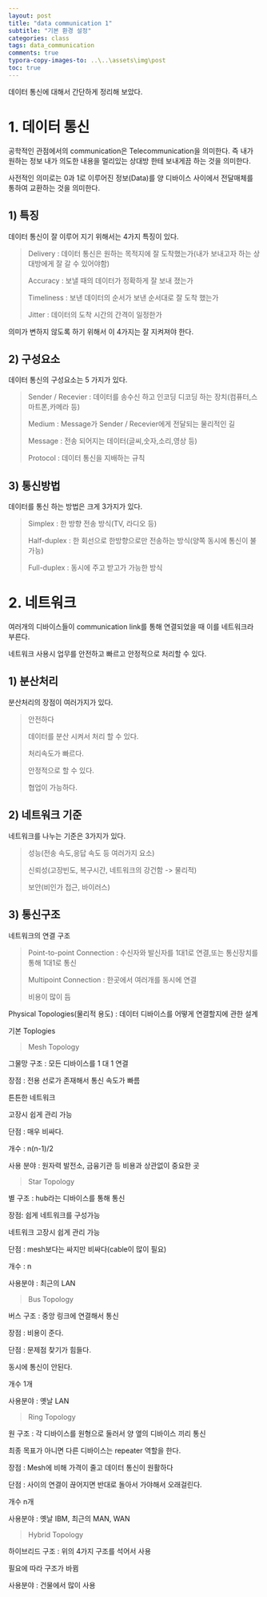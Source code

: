 ```yaml
---
layout: post
title: "data communication 1"
subtitle: "기본 환경 설정"
categories: class
tags: data_communication
comments: true
typora-copy-images-to: ..\..\assets\img\post
toc: true
---
```


데이터 통신에 대해서 간단하게 정리해 보았다.



# 1. 데이터 통신

공학적인 관점에서의 communication은 Telecommunication을 의미한다. 즉 내가 원하는 정보 내가 의도한 내용을 멀리있는 상대방 한테 보내게끔 하는 것을 의미한다.

사전적인 의미로는 0과 1로 이루어진 정보(Data)를 양 디바이스 사이에서 전달매체를 통하여 교환하는 것을 의미한다.



## 1) 특징

데이터 통신이 잘 이루어 지기 위해서는 4가지 특징이 있다.

> Delivery :  데이터 통신은 원하는 목적지에 잘 도착했는가(내가 보내고자 하는 상대방에게 잘 갈 수 있어야함)
>
> Accuracy : 보낼 때의 데이터가 정확하게 잘 보내 졌는가
>
> Timeliness : 보낸 데이터의 순서가 보낸 순서대로 잘 도착 했는가
>
> Jitter : 데이터의 도착 시간의 간격이 일정한가

의미가 변하지 않도록 하기 위해서 이 4가지는 잘 지켜져야 한다.



## 2) 구성요소

데이터 통신의 구성요소는 5 가지가 있다.

> Sender / Recevier : 데이터를 송수신 하고 인코딩 디코딩 하는 장치(컴퓨터,스마트폰,카메라 등)
>
> Medium : Message가 Sender / Recevier에게 전달되는 물리적인 길
>
> Message : 전송 되어지는 데이터(글씨,숫자,소리,영상 등)
>
> Protocol : 데이터 통신을 지배하는 규칙



## 3) 통신방법

데이터를 통신 하는 방법은 크게 3가지가 있다.

> Simplex : 한 방향 전송 방식(TV, 라디오 등)
>
> Half-duplex : 한 회선으로  한방향으로만 전송하는 방식(양쪽 동시에 통신이 불가능)
>
> Full-duplex : 동시에 주고 받고가 가능한 방식



# 2. 네트워크

여러개의 디바이스들이 communication link를 통해 연결되었을 때 이를 네트워크라 부른다.

네트워크 사용시 업무를 안전하고 빠르고 안정적으로 처리할 수 있다.



## 1) 분산처리

분산처리의 장점이 여러가지가 있다.

> 안전하다
>
> 데이터를 분산 시켜서 처리 할 수 있다.
>
> 처리속도가 빠르다.
>
> 안정적으로 할 수 있다.
>
> 협업이 가능하다.



## 2) 네트워크 기준

네트워크를 나누는 기준은 3가지가 있다.

> 성능(전송 속도,응답 속도 등 여러가지 요소)
>
> 신뢰성(고장빈도, 복구시간, 네트워크의 강건함 -> 물리적)
>
> 보안(비인가 접근, 바이러스)



## 3) 통신구조

네트워크의 연결 구조

> Point-to-point Connection : 수신자와 발신자를 1대1로 연결,또는 통신장치를 통해 1대1로 통신
>
> 
>
> Multipoint Connection : 한곳에서 여러개를 동시에 연결
>
> 비용이 많이 듬



Physical Topologies(물리적 용도) : 데이터 디바이스를 어떻게 연결할지에 관한 설계



기본 Toplogies

> Mesh Topology

그물망 구조 : 모든 디바이스를 1 대 1 연결



장점 : 전용 선로가 존재해서 통신 속도가 빠름

튼튼한 네트워크

고장시 쉽게 관리 가능



단점 : 매우 비싸다.



개수 : n(n-1)/2



사용 분야 : 원자력 발전소, 금융기관 등 비용과 상관없이 중요한 곳

> Star Topology

별 구조 : hub라는 디바이스를 통해 통신



장점: 쉽게 네트워크를 구성가능

네트워크 고장시 쉽게 관리 가능



단점 : mesh보다는 싸지만 비싸다(cable이 많이 필요)



개수 : n



사용분야 : 최근의 LAN



> Bus Topology

버스 구조 : 중앙 링크에 연결해서 통신



장점 : 비용이 준다.



단점 : 문제점 찾기가 힘들다.

동시에 통신이 안된다.



개수 1개

 

사용분야 : 옛날 LAN



> Ring Topology

원 구조 : 각 디바이스를 원형으로 둘러서 양 옆의 디바이스 끼리 통신

최종 목표가 아니면 다른 디바이스는 repeater 역할을 한다.



장점 : Mesh에 비해 가격이 줄고 데이터 통신이 원활하다



단점 : 사이의 연결이 끊어지면 반대로 돌아서 가야해서 오래걸린다.



개수 n개



사용분야 : 옛날 IBM, 최근의 MAN, WAN



> Hybrid Topology

하이브리드 구조 : 위의 4가지 구조를 석어서 사용



필요에 따라 구조가 바뀜



사용분야 : 건물에서 많이 사용